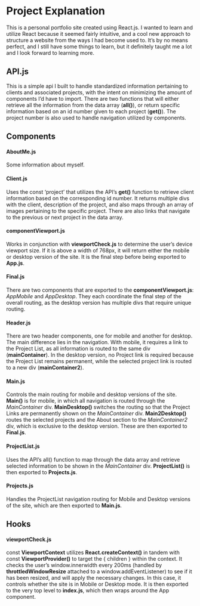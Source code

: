 # Project Explanation
This is a personal portfolio site created using React.js. I wanted to learn and utilize React because it seemed fairly intuitive, and a cool new approach to structure a website from the ways I had become used to. It’s by no means perfect, and I still have some things to learn, but it definitely taught me a lot and I look forward to learning more.

## API.js
This is a simple api I built to handle standardized information pertaining to clients and associated projects, with the intent on minimizing the amount of components I’d have to import. There are two functions that will either retrieve all the information from the data array (**all()**), or return specific information based on an id number given to each project (**get()**). The project number is also used to handle navigation utilized by components.

## Components

#### AboutMe.js
Some information about myself.

#### Client.js
Uses the const ‘project’ that utilizes the API’s **get()** function to retrieve client information based on the corresponding id number. It returns multiple divs with the client, description of the project, and also maps through an array of images pertaining to the specific project. There are also links that navigate to the previous or next project in the data array.

#### componentViewport.js
Works in conjunction with **viewportCheck.js** to determine the user’s device viewport size. If it is above a width of 768px, it will return either the mobile or desktop version of the site. It is the final step before being exported to **App.js**.

#### Final.js
There are two components that are exported to the **componentViewport.js**: *AppMobile* and *AppDesktop*. They each coordinate the final step of the overall routing, as the desktop version has multiple divs that require unique routing.

#### Header.js
There are two header components, one for mobile and another for desktop. The main difference lies in the navigation. With mobile, it requires a link to the Project List, as all information is routed to the same div (**mainContainer**). In the desktop version, no Project link is required because the Project List remains permanent, while the selected project link is routed to a new div (**mainContainer2**).

#### Main.js
Controls the main routing for mobile and desktop versions of the site. **Main()** is for mobile, in which all navigation is routed through the *MainContainer* div. **MainDesktop()** switches the routing so that the Project Links are permanently shown on the *MainContainer* div. **Main2Desktop()** routes the selected projects and the About section to the *MainContainer2* div, which is exclusive to the desktop version. These are then exported to **Final.js**.

#### ProjectList.js
Uses the API’s all() function to map through the data array and retrieve selected information to be shown in the *MainContainer* div. **ProjectList()** is then exported to **Projects.js**.


#### Projects.js
Handles the ProjectList navigation routing for Mobile and Desktop versions of the site, which are then exported to **Main.js**.

## Hooks

#### viewportCheck.js
const **ViewportContext** utilizes **React.createContext()** in tandem with const **ViewportProvider()** to target the { children } within the context. It checks the user’s window.innerwidth every 200ms (handled by **throttledWindowResize** attached to a window.addEventListener) to see if it has been resized, and will apply the necessary changes. In this case, it controls whether the site is in Mobile or Desktop mode. It is then exported to the very top level to **index.js**, which then wraps around the App component.
